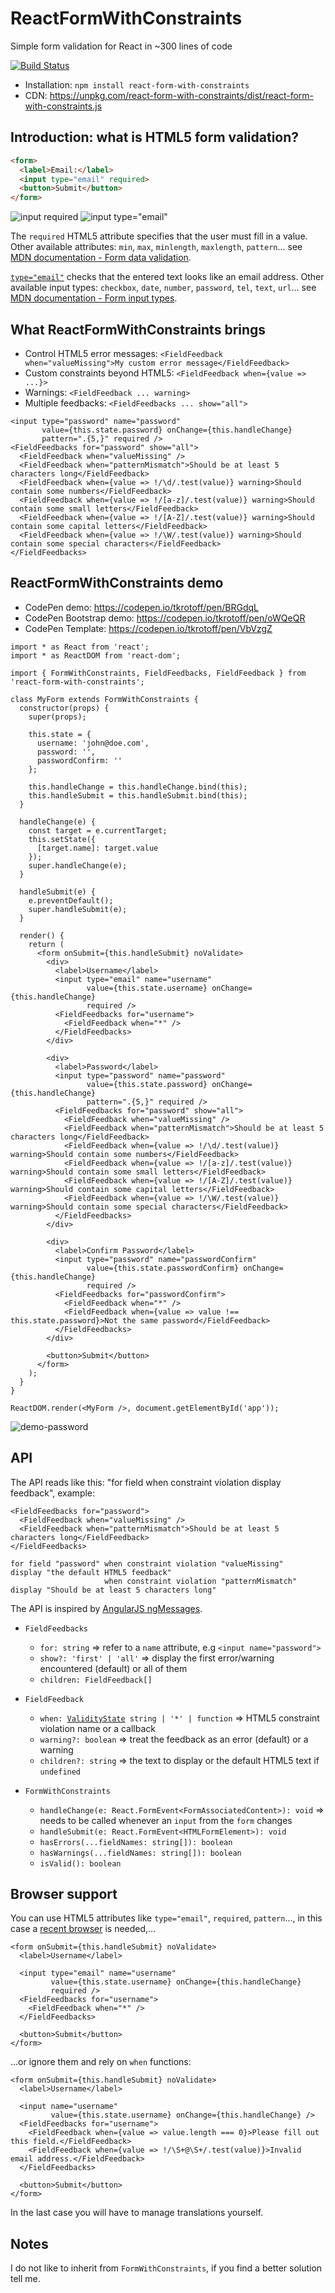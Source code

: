 # ReactFormWithConstraints

Simple form validation for React in ~300 lines of code

[![Build Status](https://travis-ci.org/tkrotoff/ReactFormWithConstraints.svg?branch=master)](https://travis-ci.org/tkrotoff/ReactFormWithConstraints)

- Installation: `npm install react-form-with-constraints`
- CDN: https://unpkg.com/react-form-with-constraints/dist/react-form-with-constraints.js

## Introduction: what is HTML5 form validation?

```HTML
<form>
  <label>Email:</label>
  <input type="email" required>
  <button>Submit</button>
</form>
```
![input required](doc/input-required.png)
![input type="email"](doc/input-type-email.png)

The `required` HTML5 attribute specifies that the user must fill in a value. Other available attributes: `min`, `max`, `minlength`, `maxlength`, `pattern`... see [MDN documentation - Form data validation](https://developer.mozilla.org/en-US/docs/Learn/HTML/Forms/Form_validation).

[`type="email"`](https://developer.mozilla.org/en-US/docs/Web/HTML/Element/input/email) checks that the entered text looks like an email address. Other available input types: `checkbox`, `date`, `number`, `password`, `tel`, `text`, `url`... see [MDN documentation - Form input types](https://developer.mozilla.org/en-US/docs/Web/HTML/Element/input#Form_<input>_types).

## What ReactFormWithConstraints brings

- Control HTML5 error messages: `<FieldFeedback when="valueMissing">My custom error message</FieldFeedback>`
- Custom constraints beyond HTML5: `<FieldFeedback when={value => ...}>`
- Warnings: `<FieldFeedback ... warning>`
- Multiple feedbacks: `<FieldFeedbacks ... show="all">`

```JSX
<input type="password" name="password"
       value={this.state.password} onChange={this.handleChange}
       pattern=".{5,}" required />
<FieldFeedbacks for="password" show="all">
  <FieldFeedback when="valueMissing" />
  <FieldFeedback when="patternMismatch">Should be at least 5 characters long</FieldFeedback>
  <FieldFeedback when={value => !/\d/.test(value)} warning>Should contain some numbers</FieldFeedback>
  <FieldFeedback when={value => !/[a-z]/.test(value)} warning>Should contain some small letters</FieldFeedback>
  <FieldFeedback when={value => !/[A-Z]/.test(value)} warning>Should contain some capital letters</FieldFeedback>
  <FieldFeedback when={value => !/\W/.test(value)} warning>Should contain some special characters</FieldFeedback>
</FieldFeedbacks>
```

## ReactFormWithConstraints demo

- CodePen demo: https://codepen.io/tkrotoff/pen/BRGdqL
- CodePen Bootstrap demo: https://codepen.io/tkrotoff/pen/oWQeQR
- CodePen Template: https://codepen.io/tkrotoff/pen/VbVzgZ

```JSX
import * as React from 'react';
import * as ReactDOM from 'react-dom';

import { FormWithConstraints, FieldFeedbacks, FieldFeedback } from 'react-form-with-constraints';

class MyForm extends FormWithConstraints {
  constructor(props) {
    super(props);

    this.state = {
      username: 'john@doe.com',
      password: '',
      passwordConfirm: ''
    };

    this.handleChange = this.handleChange.bind(this);
    this.handleSubmit = this.handleSubmit.bind(this);
  }

  handleChange(e) {
    const target = e.currentTarget;
    this.setState({
      [target.name]: target.value
    });
    super.handleChange(e);
  }

  handleSubmit(e) {
    e.preventDefault();
    super.handleSubmit(e);
  }

  render() {
    return (
      <form onSubmit={this.handleSubmit} noValidate>
        <div>
          <label>Username</label>
          <input type="email" name="username"
                 value={this.state.username} onChange={this.handleChange}
                 required />
          <FieldFeedbacks for="username">
            <FieldFeedback when="*" />
          </FieldFeedbacks>
        </div>

        <div>
          <label>Password</label>
          <input type="password" name="password"
                 value={this.state.password} onChange={this.handleChange}
                 pattern=".{5,}" required />
          <FieldFeedbacks for="password" show="all">
            <FieldFeedback when="valueMissing" />
            <FieldFeedback when="patternMismatch">Should be at least 5 characters long</FieldFeedback>
            <FieldFeedback when={value => !/\d/.test(value)} warning>Should contain some numbers</FieldFeedback>
            <FieldFeedback when={value => !/[a-z]/.test(value)} warning>Should contain some small letters</FieldFeedback>
            <FieldFeedback when={value => !/[A-Z]/.test(value)} warning>Should contain some capital letters</FieldFeedback>
            <FieldFeedback when={value => !/\W/.test(value)} warning>Should contain some special characters</FieldFeedback>
          </FieldFeedbacks>
        </div>

        <div>
          <label>Confirm Password</label>
          <input type="password" name="passwordConfirm"
                 value={this.state.passwordConfirm} onChange={this.handleChange}
                 required />
          <FieldFeedbacks for="passwordConfirm">
            <FieldFeedback when="*" />
            <FieldFeedback when={value => value !== this.state.password}>Not the same password</FieldFeedback>
          </FieldFeedbacks>
        </div>

        <button>Submit</button>
      </form>
    );
  }
}

ReactDOM.render(<MyForm />, document.getElementById('app'));
```

![demo-password](doc/demo-password.png)

## API

The API reads like this: "for field when constraint violation display feedback", example:
```JSX
<FieldFeedbacks for="password">
  <FieldFeedback when="valueMissing" />
  <FieldFeedback when="patternMismatch">Should be at least 5 characters long</FieldFeedback>
</FieldFeedbacks>
```
```
for field "password" when constraint violation "valueMissing"    display "the default HTML5 feedback"
                     when constraint violation "patternMismatch" display "Should be at least 5 characters long"
```

The API is inspired by [AngularJS ngMessages](https://docs.angularjs.org/api/ngMessages#usage).

- `FieldFeedbacks`
  - `for: string` => refer to a `name` attribute, e.g `<input name="password">`
  - `show?: 'first' | 'all'` => display the first error/warning encountered (default) or all of them
  - `children: FieldFeedback[]`

- `FieldFeedback`
  - `when: `[`ValidityState`](https://developer.mozilla.org/en-US/docs/Web/API/ValidityState)` string | '*' | function` => HTML5 constraint violation name or a callback
  - `warning?: boolean` => treat the feedback as an error (default) or a warning
  - `children?: string` => the text to display or the default HTML5 text if `undefined`

- `FormWithConstraints`
  - `handleChange(e: React.FormEvent<FormAssociatedContent>): void` => needs to be called whenever an `input` from the `form` changes
  - `handleSubmit(e: React.FormEvent<HTMLFormElement>): void`
  - `hasErrors(...fieldNames: string[]): boolean`
  - `hasWarnings(...fieldNames: string[]): boolean`
  - `isValid(): boolean`

## Browser support

You can use HTML5 attributes like `type="email"`, `required`, `pattern`..., in this case a [recent browser](http://caniuse.com/#feat=form-validation) is needed,...

```JSX
<form onSubmit={this.handleSubmit} noValidate>
  <label>Username</label>

  <input type="email" name="username"
         value={this.state.username} onChange={this.handleChange}
         required />
  <FieldFeedbacks for="username">
    <FieldFeedback when="*" />
  </FieldFeedbacks>

  <button>Submit</button>
</form>
```

...or ignore them and rely on `when` functions:

```JSX
<form onSubmit={this.handleSubmit} noValidate>
  <label>Username</label>

  <input name="username"
         value={this.state.username} onChange={this.handleChange} />
  <FieldFeedbacks for="username">
    <FieldFeedback when={value => value.length === 0}>Please fill out this field.</FieldFeedback>
    <FieldFeedback when={value => !/\S+@\S+/.test(value)}>Invalid email address.</FieldFeedback>
  </FieldFeedbacks>

  <button>Submit</button>
</form>
```

In the last case you will have to manage translations yourself.

## Notes

I do not like to inherit from `FormWithConstraints`, if you find a better solution tell me.

